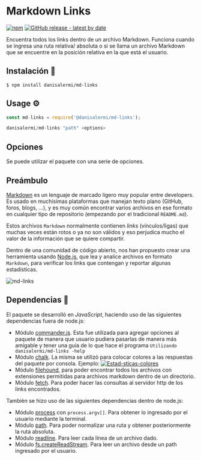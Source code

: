 # Markdown Links

[![npm](https://img.shields.io/npm/v/@danisalermi/md-links)](https://www.npmjs.com/package/@danisalermi/md-links)
[![GitHub release - latest by date](https://img.shields.io/github/v/release/DaniSalermi/SCL010-md-links)](https://github.com/DaniSalermi/SCL010-md-links/releases)

Encuentra todos los links dentro de un archivo Markdown. Funciona cuando se ingresa una ruta relativa/ absoluta o si se llama un archivo Markdown que se encuentre en la posición relativa en la que está el usuario.

## Instalación 🔧

```console
$ npm install danisalermi/md-links
```

## Usage ⚙

```js
const md-links = require('@danisalermi/md-links');

danisalermi/md-links "path" <options>
```

## Opciones

Se puede utilizar el paquete con una serie de opciones.

## Preámbulo

[Markdown](https://es.wikipedia.org/wiki/Markdown) es un lenguaje de marcado
ligero muy popular entre developers. Es usado en muchísimas plataformas que
manejan texto plano (GitHub, foros, blogs, ...), y es muy común
encontrar varios archivos en ese formato en cualquier tipo de repositorio
(empezando por el tradicional `README.md`).

Estos archivos `Markdown` normalmente contienen _links_ (vínculos/ligas) que
muchas veces están rotos o ya no son válidos y eso perjudica mucho el valor de
la información que se quiere compartir.

Dentro de una comunidad de código abierto, nos han propuesto crear una
herramienta usando [Node.js](https://nodejs.org/), que lea y analice archivos
en formato `Markdown`, para verificar los links que contengan y reportar
algunas estadísticas.

![md-links](https://user-images.githubusercontent.com/110297/42118443-b7a5f1f0-7bc8-11e8-96ad-9cc5593715a6.jpg)

## Dependencias 🔗

El paquete se desarrolló en _JavaScript_, haciendo uso de las siguientes dependencias fuera de node.js:

- Módulo [commander.js](https://github.com/tj/commander.js#options). Esta fue utilizada para agregar opciones al paquete de manera que usuario pudiera pasarlas de manera más amigable y tener una guía de lo que hace el programa `Utilizando danisalermi/md-links -help`
- Módulo [chalk](https://github.com/chalk/chalk). La misma se utilizò para colocar colores a las respuestas del paquete por consola.
  Ejemplo:
  <a href="https://ibb.co/gzKyZNk"><img src="https://i.ibb.co/syYj9n8/Estad-sticas-colores.png" alt="Estad-sticas-colores" border="0"></a>
- Módulo [filehound](https://www.npmjs.com/package/filehound), para poder encontrar todos los archivos con extensiones permitidas para archivos markdown dentro de un directorio.
- Módulo [fetch](https://www.npmjs.com/package/fetch). Para poder hacer las consultas al servidor http de los links encontrados.

Tambièn se hizo uso de las siguientes dependencias dentro de node.js:

- Módulo [process](https://nodejs.org/docs/latest/api/process.html#process_process_argv) con `process.argv[]`. Para obtener lo ingresado por el usuario mediante la terminal.
- Módulo [path](https://nodejs.org/api/path.html#path_path_isabsolute_path). Para poder normalizar una ruta y obtener posteriormente la ruta absoluta.
- Módulo [readline](https://nodejs.org/api/readline.html). Para leer cada línea de un archivo dado.
- Módulo [fs.createReadStream](https://nodejs.org/api/fs.html#fs_fs_createreadstream_path_options). Para leer un archivo desde un path ingresado por el usuario.
